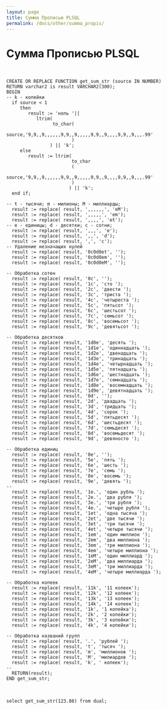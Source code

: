 ```yaml
---
layout: page
title: Сумма Прописью PLSQL
permalink: /docs/other/summa_propis/
---
```


# Сумма Прописью PLSQL

<br/>

    CREATE OR REPLACE FUNCTION get_sum_str (source IN NUMBER)
    RETURN varchar2 is result VARCHAR2(300);
    BEGIN
    -- k - копейки
      if source < 1
         then
            result := 'ноль '||
               ltrim(
                     to_char(
                             source,'9,9,,9,,,,,,9,9,,9,,,,,9,9,,9,,,,9,9,,9,,,.99'
                            )
                    ) || 'k';
         else
            result := ltrim(
                            to_char
                            (
                             source,'9,9,,9,,,,,,9,9,,9,,,,,9,9,,9,,,,9,9,,9,,,.99'
                            )
                           ) || 'k';
      end if;

    -- t - тысячи; m - милионы; M - миллиарды;
      result := replace( result, ',,,,,,', 'eM');
      result := replace( result, ',,,,,', 'em');
      result := replace( result, ',,,,', 'et');
    -- e - единицы; d - десятки; c - сотни;
      result := replace( result, ',,,', 'e');
      result := replace( result, ',,', 'd');
      result := replace( result, ',', 'c');
    -- Удаление незначащих нулей
      result := replace( result, '0c0d0et', '');
      result := replace( result, '0c0d0em', '');
      result := replace( result, '0c0d0eM', '');

    -- Обработка сотен
      result := replace( result, '0c', '');
      result := replace( result, '1c', 'сто ');
      result := replace( result, '2c', 'двести ');
      result := replace( result, '3c', 'триста ');
      result := replace( result, '4c', 'четыреста ');
      result := replace( result, '5c', 'пятьсот ');
      result := replace( result, '6c', 'шестьсот ');
      result := replace( result, '7c', 'семьсот ');
      result := replace( result, '8c', 'восемьсот ');
      result := replace( result, '9c', 'девятьсот ');

    -- Обработка десятков
      result := replace( result, '1d0e', 'десять ');
      result := replace( result, '1d1e', 'одиннадцать ');
      result := replace( result, '1d2e', 'двенадцать ');
      result := replace( result, '1d3e', 'тринадцать ');
      result := replace( result, '1d4e', 'четырнадцать ');
      result := replace( result, '1d5e', 'пятнадцать ');
      result := replace( result, '1d6e', 'шестнадцать ');
      result := replace( result, '1d7e', 'семнадцать ');
      result := replace( result, '1d8e', 'восемнадцать ');
      result := replace( result, '1d9e', 'девятнадцать ');
      result := replace( result, '0d', '');
      result := replace( result, '2d', 'двадцать ');
      result := replace( result, '3d', 'тридцать ');
      result := replace( result, '4d', 'сорок ');
      result := replace( result, '5d', 'пятьдесят ');
      result := replace( result, '6d', 'шестьдесят ');
      result := replace( result, '7d', 'семьдесят ');
      result := replace( result, '8d', 'восемьдесят ');
      result := replace( result, '9d', 'девяносто ');

    -- Обработка единиц
      result := replace( result, '0e', '');
      result := replace( result, '5e', 'пять ');
      result := replace( result, '6e', 'шесть ');
      result := replace( result, '7e', 'семь ');
      result := replace( result, '8e', 'восемь ');
      result := replace( result, '9e', 'девять ');
    --
      result := replace( result, '1e.', 'один рубль ');
      result := replace( result, '2e.', 'два рубля ');
      result := replace( result, '3e.', 'три рубля ');
      result := replace( result, '4e.', 'четыре рубля ');
      result := replace( result, '1et', 'одна тысяча ');
      result := replace( result, '2et', 'две тысячи ');
      result := replace( result, '3et', 'три тысячи ');
      result := replace( result, '4et', 'четыре тысячи ');
      result := replace( result, '1em', 'один миллион ');
      result := replace( result, '2em', 'два миллиона ');
      result := replace( result, '3em', 'три миллиона ');
      result := replace( result, '4em', 'четыре миллиона ');
      result := replace( result, '1eM', 'один миллиард ');
      result := replace( result, '2eM', 'два миллиарда ');
      result := replace( result, '3eM', 'три миллиарда ');
      result := replace( result, '4eM', 'четыре миллиарда ');

    -- Обработка копеек
      result := replace( result, '11k', '11 копеек');
      result := replace( result, '12k', '12 копеек');
      result := replace( result, '13k', '13 копеек');
      result := replace( result, '14k', '14 копеек');
      result := replace( result, '1k', '1 копейка');
      result := replace( result, '2k', '2 копейки');
      result := replace( result, '3k', '3 копейки');
      result := replace( result, '4k', '4 копейки');

    -- Обработка названий групп
      result := replace( result, '.', 'рублей ');
      result := replace( result, 't', 'тысяч ');
      result := replace( result, 'm', 'миллионов ');
      result := replace( result, 'M', 'милиардов ');
      result := replace( result, 'k', ' копеек');
    --
      RETURN(result);
    END get_sum_str;


<br/>

    select get_sum_str(123.88) from dual;

